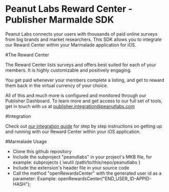 
# Peanut Labs Reward Center - Publisher Marmalde SDK

Peanut Labs connects your users with thousands of paid online surveys from big brands and market researchers. This SDK allows you to integrate our Reward Center within your Marmalade application for iOS. 

#The Reward Center

The Reward Center lists surveys and offers best suited for each of your members. It is highly customizable and positively engaging.

You get paid whenever your members complete a listing, and get to reward them back in the virtual currency of your choice.

All of this and much more is configured and monitored through our Publisher Dashboard. To learn more and get access to our full set of tools, get in touch with us at publisher.integration@peanutlabs.com

#Integration

Check out <a href="http://peanut-labs.github.io/publisher-doc/" target="_blank">our integration guide</a> for step by step instructions on getting up and running with our Reward Center within your iOS application.

#Marmalade Usage
* Clone this github repository
* Include the subproject "peanutlabs" in your project's MKB file, for example:
subprojects
{
    iwutil
    /path/to/this/repo/peanutlabs
}
* Include the extension's header file in your source code
* Call the method "openRewardsCenter" with the generated user id as a parameter:
Example: openRewardsCenter("END_USER_ID-APPID-HASH");